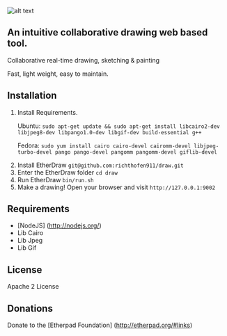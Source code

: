 ![alt text](https://f.cloud.github.com/assets/220864/730169/feb98294-e24b-11e2-903d-b3cbc68f3a48.gif "Action Video")

## An intuitive collaborative drawing web based tool.
Collaborative real-time drawing, sketching & painting

Fast, light weight, easy to maintain.  

Installation
------------
  1. Install Requirements. <p>
      Ubuntu: ``sudo apt-get update && sudo apt-get install libcairo2-dev libjpeg8-dev libpango1.0-dev libgif-dev build-essential g++`` <p>
      Fedora: ``sudo yum install cairo cairo-devel cairomm-devel libjpeg-turbo-devel pango pango-devel pangomm pangomm-devel giflib-devel``
  2. Install EtherDraw `` git@github.com:richthofen911/draw.git ``
  3. Enter the EtherDraw folder `` cd draw ``
  4. Run EtherDraw `` bin/run.sh `` 
  5. Make a drawing!  Open your browser and visit `` http://127.0.0.1:9002 ``

Requirements
------------
 * [NodeJS] (http://nodejs.org/)
 * Lib Cairo
 * Lib Jpeg
 * Lib Gif

License
-------
Apache 2 License

Donations
---------
Donate to the [Etherpad Foundation] (http://etherpad.org/#links)
